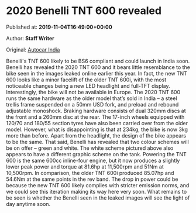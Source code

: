 
# 2020 Benelli TNT 600 revealed

Published at: **2019-11-04T16:49:00+00:00**

Author: **Staff Writer**

Original: [Autocar India](https://www.autocarindia.com/bike-news/2020-benelli-tnt-600-revealed-414743)

Benelli's TNT 600 likely to be BS6 compliant and could launch in India soon.
Benelli has revealed the 2020 TNT 600 and it bears little resemblance to the bike seen in the images leaked online earlier this year. In fact, the new TNT 600 looks like a minor facelift of the older TNT 600i, with the most noticeable changes being a new LED headlight and full-TFT display. Interestingly, the bike will not be available in Europe.
The 2020 TNT 600 runs the same hardware as the older model that’s sold in India – a steel trellis frame suspended on a 50mm USD fork, and preload and rebound adjustable monoshock. Braking hardware consists of dual 320mm discs at the front and a 260mm disc at the rear. The 17-inch wheels equipped with 120/70 and 180/55 section tyres have also been carried over from the older model. However, what is disappointing is that at 234kg, the bike is now 3kg more than before.
Apart from the headlight, the design of the bike appears to be the same. That said, Benelli has revealed that two colour schemes will be on offer – green and white. The white scheme pictured above also appears to have a different graphic scheme on the tank.
Powering the TNT 600 is the same 600cc inline-four engine, but it now produces a slightly lower peak power and torque at 81.6hp at 11,500rpm and 51Nm at 10,500rpm. In comparison, the older TNT 600i produced 85.07hp and 54.6Nm at the same points in the rev band. The drop in power could be because the new TNT 600 likely complies with stricter emission norms, and we could see this iteration making its way here very soon.
What remains to be seen is whether the Benelli seen in the leaked images will see the light of day anytime soon. 
 
